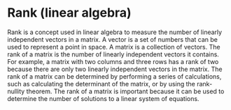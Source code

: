 # Rank (linear algebra)

Rank is a concept used in linear algebra to measure the number of linearly independent vectors in a matrix. A vector is a set of numbers that can be used to represent a point in space. A matrix is a collection of vectors. The rank of a matrix is the number of linearly independent vectors it contains. For example, a matrix with two columns and three rows has a rank of two because there are only two linearly independent vectors in the matrix. The rank of a matrix can be determined by performing a series of calculations, such as calculating the determinant of the matrix, or by using the rank-nullity theorem. The rank of a matrix is important because it can be used to determine the number of solutions to a linear system of equations.
